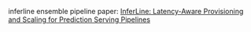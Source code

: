 inferline ensemble pipeline
paper: [InferLine: Latency-Aware Provisioning and Scaling for Prediction Serving Pipelines](https://dl.acm.org/doi/10.1145/3419111.3421285)
